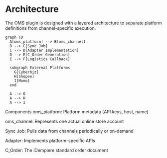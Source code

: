 # Architecture

The OMS plugin is designed with a layered architecture to separate platform definitions from channel-specific execution.

```mermaid
graph TD
  A[oms_platform] --> B[oms_channel]
  B --> C[Sync Job]
  C --> D[Adapter Implementation]
  D --> E[C_Order Generation]
  E --> F[Logistics Callback]

  subgraph External Platforms
    G[Cyberbiz]
    H[Shopee]
    I[Momo]
  end

  A --> G
  A --> H
  A --> I
```

Components
oms_platform: Platform metadata (API keys, host, name)

oms_channel: Represents one actual online store account

Sync Job: Pulls data from channels periodically or on-demand

Adapter: Implements platform-specific APIs

C_Order: The iDempiere standard order document